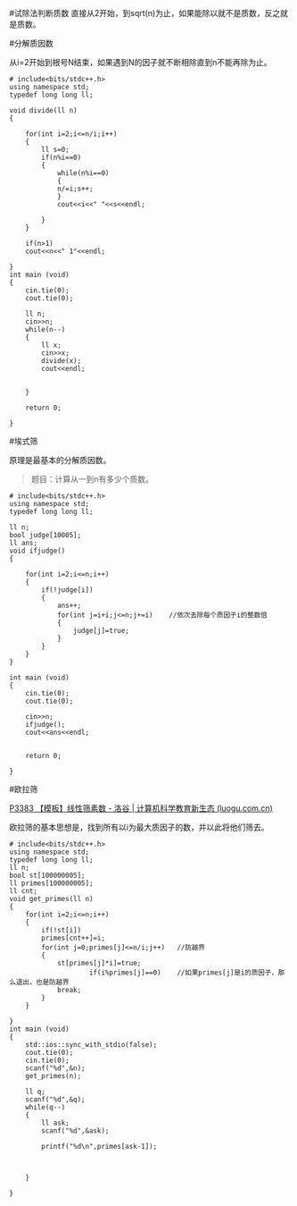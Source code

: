 #试除法判断质数
直接从2开始，到sqrt(n)为止，如果能除以就不是质数，反之就是质数。

#分解质因数

从i=2开始到根号N结束，如果遇到N的因子就不断相除直到n不能再除为止。

```
# include<bits/stdc++.h>
using namespace std;
typedef long long ll;

void divide(ll n)
{
	
	for(int i=2;i<=n/i;i++)
	{
		ll s=0;
		if(n%i==0)
		{
			while(n%i==0)
			{
			n/=i;s++;
			}
			cout<<i<<" "<<s<<endl;
			
		}
	}
	
	if(n>1)
	cout<<n<<" 1"<<endl;
	
}
int main (void)
{
	cin.tie(0);
	cout.tie(0);
	
	ll n;
	cin>>n;
	while(n--)
	{
		ll x;
		cin>>x;
		divide(x);
		cout<<endl;
		
		
	}
	
	return 0;
		
}
```

#埃式筛

原理是最基本的分解质因数。

>题目：计算从一到n有多少个质数。

```
# include<bits/stdc++.h>
using namespace std;
typedef long long ll;

ll n;
bool judge[10005];
ll ans;
void ifjudge()
{
	
	for(int i=2;i<=n;i++)
	{
		if(!judge[i])
		{
			ans++;
			for(int j=i+i;j<=n;j+=i)    //依次去除每个质因子i的整数倍
			{
				judge[j]=true;	
			}		
		}
	}
}

int main (void)
{
	cin.tie(0);
	cout.tie(0);
	
	cin>>n;
	ifjudge();
	cout<<ans<<endl;
	
	
	return 0;
		
}
```

#欧拉筛

[P3383 【模板】线性筛素数 - 洛谷 | 计算机科学教育新生态 (luogu.com.cn)](https://www.luogu.com.cn/problem/P3383)

欧拉筛的基本思想是，找到所有以i为最大质因子的数，并以此将他们筛去。

```
# include<bits/stdc++.h>
using namespace std;
typedef long long ll;
ll n;
bool st[100000005];
ll primes[100000005];
ll cnt;
void get_primes(ll n)
{
	for(int i=2;i<=n;i++)
	{
		if(!st[i])
		primes[cnt++]=i;
		for(int j=0;primes[j]<=n/i;j++)   //防越界
		{
			st[primes[j]*i]=true;
					if(i%primes[j]==0)    //如果primes[j]是i的质因子，那么退出，也是防越界
			break;	
		}	
	}
	
}
int main (void)
{
	std::ios::sync_with_stdio(false);
	cout.tie(0);
	cin.tie(0);
	scanf("%d",&n);
	get_primes(n);
	
	ll q;
	scanf("%d",&q);
	while(q--)
	{
		ll ask;
		scanf("%d",&ask);
		
		printf("%d\n",primes[ask-1]);
		
		
		
	}
		
}
```




